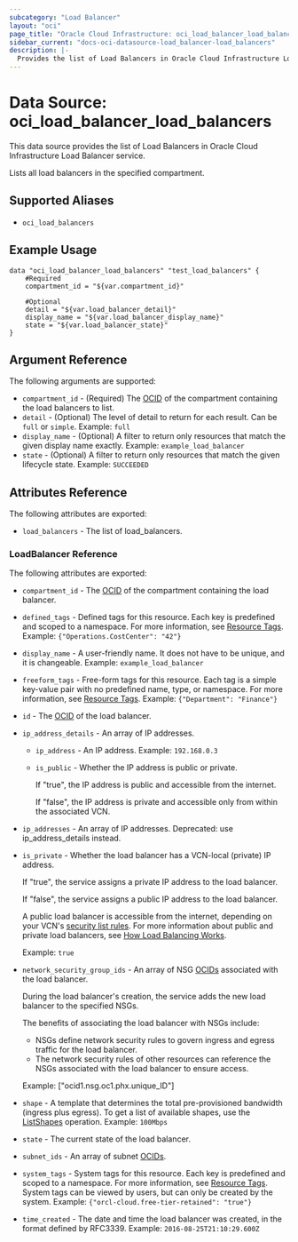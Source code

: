 ```yaml
---
subcategory: "Load Balancer"
layout: "oci"
page_title: "Oracle Cloud Infrastructure: oci_load_balancer_load_balancers"
sidebar_current: "docs-oci-datasource-load_balancer-load_balancers"
description: |-
  Provides the list of Load Balancers in Oracle Cloud Infrastructure Load Balancer service
---
```


# Data Source: oci_load_balancer_load_balancers
This data source provides the list of Load Balancers in Oracle Cloud Infrastructure Load Balancer service.

Lists all load balancers in the specified compartment.

## Supported Aliases

* `oci_load_balancers`

## Example Usage

```hcl
data "oci_load_balancer_load_balancers" "test_load_balancers" {
	#Required
	compartment_id = "${var.compartment_id}"

	#Optional
	detail = "${var.load_balancer_detail}"
	display_name = "${var.load_balancer_display_name}"
	state = "${var.load_balancer_state}"
}
```

## Argument Reference

The following arguments are supported:

* `compartment_id` - (Required) The [OCID](https://docs.cloud.oracle.com/iaas/Content/General/Concepts/identifiers.htm) of the compartment containing the load balancers to list.
* `detail` - (Optional) The level of detail to return for each result. Can be `full` or `simple`.  Example: `full` 
* `display_name` - (Optional) A filter to return only resources that match the given display name exactly.  Example: `example_load_balancer` 
* `state` - (Optional) A filter to return only resources that match the given lifecycle state.  Example: `SUCCEEDED` 


## Attributes Reference

The following attributes are exported:

* `load_balancers` - The list of load_balancers.

### LoadBalancer Reference

The following attributes are exported:

* `compartment_id` - The [OCID](https://docs.cloud.oracle.com/iaas/Content/General/Concepts/identifiers.htm) of the compartment containing the load balancer.
* `defined_tags` - Defined tags for this resource. Each key is predefined and scoped to a namespace. For more information, see [Resource Tags](https://docs.cloud.oracle.com/iaas/Content/General/Concepts/resourcetags.htm).  Example: `{"Operations.CostCenter": "42"}` 
* `display_name` - A user-friendly name. It does not have to be unique, and it is changeable.  Example: `example_load_balancer` 
* `freeform_tags` - Free-form tags for this resource. Each tag is a simple key-value pair with no predefined name, type, or namespace. For more information, see [Resource Tags](https://docs.cloud.oracle.com/iaas/Content/General/Concepts/resourcetags.htm).  Example: `{"Department": "Finance"}` 
* `id` - The [OCID](https://docs.cloud.oracle.com/iaas/Content/General/Concepts/identifiers.htm) of the load balancer.
* `ip_address_details` - An array of IP addresses. 
	* `ip_address` - An IP address.  Example: `192.168.0.3` 
	* `is_public` - Whether the IP address is public or private.

		If "true", the IP address is public and accessible from the internet.

		If "false", the IP address is private and accessible only from within the associated VCN. 
* `ip_addresses` - An array of IP addresses. Deprecated: use ip_address_details instead.
* `is_private` - Whether the load balancer has a VCN-local (private) IP address.

	If "true", the service assigns a private IP address to the load balancer.

	If "false", the service assigns a public IP address to the load balancer.

	A public load balancer is accessible from the internet, depending on your VCN's [security list rules](https://docs.cloud.oracle.com/iaas/Content/Network/Concepts/securitylists.htm). For more information about public and private load balancers, see [How Load Balancing Works](https://docs.cloud.oracle.com/iaas/Content/Balance/Concepts/balanceoverview.htm#how-load-balancing-works).

	Example: `true` 
* `network_security_group_ids` - An array of NSG [OCIDs](https://docs.cloud.oracle.com/iaas/Content/General/Concepts/identifiers.htm) associated with the load balancer.

	During the load balancer's creation, the service adds the new load balancer to the specified NSGs.

	The benefits of associating the load balancer with NSGs include:
	*  NSGs define network security rules to govern ingress and egress traffic for the load balancer.
	*  The network security rules of other resources can reference the NSGs associated with the load balancer to ensure access.

	Example: ["ocid1.nsg.oc1.phx.unique_ID"] 
* `shape` - A template that determines the total pre-provisioned bandwidth (ingress plus egress). To get a list of available shapes, use the [ListShapes](https://docs.cloud.oracle.com/iaas/api/#/en/loadbalancer/20170115/LoadBalancerShape/ListShapes) operation.  Example: `100Mbps` 
* `state` - The current state of the load balancer. 
* `subnet_ids` - An array of subnet [OCIDs](https://docs.cloud.oracle.com/iaas/Content/General/Concepts/identifiers.htm).
* `system_tags` - System tags for this resource. Each key is predefined and scoped to a namespace. For more information, see [Resource Tags](https://docs.cloud.oracle.com/iaas/Content/General/Concepts/resourcetags.htm). System tags can be viewed by users, but can only be created by the system.  Example: `{"orcl-cloud.free-tier-retained": "true"}` 
* `time_created` - The date and time the load balancer was created, in the format defined by RFC3339.  Example: `2016-08-25T21:10:29.600Z` 

